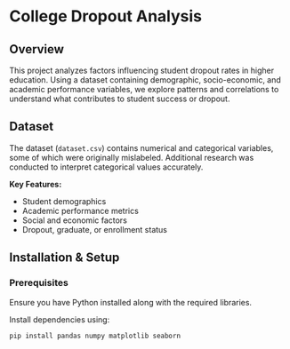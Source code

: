 # College Dropout Analysis

## Overview
This project analyzes factors influencing student dropout rates in higher education. Using a dataset containing demographic, socio-economic, and academic performance variables, we explore patterns and correlations to understand what contributes to student success or dropout.

## Dataset
The dataset (`dataset.csv`) contains numerical and categorical variables, some of which were originally mislabeled. Additional research was conducted to interpret categorical values accurately.

**Key Features:**
- Student demographics
- Academic performance metrics
- Social and economic factors
- Dropout, graduate, or enrollment status

## Installation & Setup
### Prerequisites
Ensure you have Python installed along with the required libraries.

Install dependencies using:
```bash
pip install pandas numpy matplotlib seaborn
